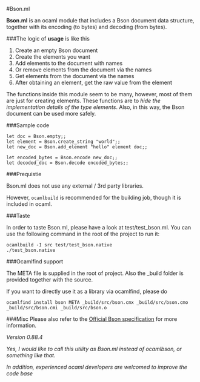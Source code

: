 #Bson.ml

**Bson.ml** is an ocaml module that includes a Bson document data structure, together with its encoding (to bytes) and decoding (from bytes). 

###The logic of **usage** is like this

1. Create an empty Bson document
2. Create the elements you want
3. Add elements to the document with names
4. Or remove elements from the document via the names
5. Get elements from the document via the names
6. After obtaining an element, get the raw value from the element

The functions inside this module seem to be many, however, most of them are just for creating elements. These functions are to *hide the implementation details of the type elements*. Also, in this way, the Bson document can be used more safely.

###Sample code

    let doc = Bson.empty;;
    let element = Bson.create_string "world";;
	let new_doc = Bson.add_element "hello" element doc;;
    
    let encoded_bytes = Bson.encode new_doc;;
    let decoded_doc = Bson.decode encoded_bytes;;

###Prequistie

Bson.ml does not use any external / 3rd party libraries. 

However, `ocamlbuild` is recommended for the building job, though it is included in ocaml.

###Taste

In order to taste Bson.ml, please have a look at test/test_bson.ml. 
You can use the following command in the root of the project to run it:

	ocamlbuild -I src test/test_bson.native
	./test_bson.native 

###Ocamlfind support

The META file is supplied in the root of project. Also the _build folder is provided together with the source.

If you want to directly use it as a library via ocamlfind, please do

	ocamlfind install bson META _build/src/bson.cmx _build/src/bson.cmo _build/src/bson.cmi _build/src/bson.o


###Misc
Please also refer to the [Official Bson specification](http://bsonspec.org/#/specification) for more information.

*Version 0.88.4* 

*Yes, I would like to call this utility as Bson.ml instead of ocamlbson, or something like that.* 

*In addition, experienced ocaml developers are welcomed to improve the code base*

